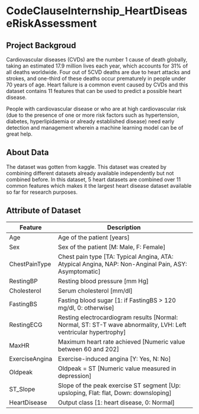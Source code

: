 # CodeClauseInternship_HeartDiseaseRiskAssessment
## Project Backgroud
Cardiovascular diseases (CVDs) are the number 1 cause of death globally, taking an estimated 17.9 million lives each year, which accounts for 31% of all deaths worldwide. Four out of 5CVD deaths are due to heart attacks and strokes, and one-third of these deaths occur prematurely in people under 70 years of age. Heart failure is a common event caused by CVDs and this dataset contains 11 features that can be used to predict a possible heart disease.

People with cardiovascular disease or who are at high cardiovascular risk (due to the presence of one or more risk factors such as hypertension, diabetes, hyperlipidaemia or already established disease) need early detection and management wherein a machine learning model can be of great help.

##  About Data 
The dataset was gotten from kaggle. This dataset was created by combining different datasets already available independently but not combined before. In this dataset, 5 heart datasets are combined over 11 common features which makes it the largest heart disease dataset available so far for research purposes. 
##  Attribute of Dataset
| Feature         | Description                                                                                     |
|-----------------|-------------------------------------------------------------------------------------------------|
| Age             | Age of the patient [years]                                                                      |
| Sex             | Sex of the patient [M: Male, F: Female]                                                         |
| ChestPainType   | Chest pain type [TA: Typical Angina, ATA: Atypical Angina, NAP: Non-Anginal Pain, ASY: Asymptomatic] |
| RestingBP       | Resting blood pressure [mm Hg]                                                                  |
| Cholesterol     | Serum cholesterol [mm/dl]                                                                      |
| FastingBS       | Fasting blood sugar [1: if FastingBS > 120 mg/dl, 0: otherwise]                                 |
| RestingECG      | Resting electrocardiogram results [Normal: Normal, ST: ST-T wave abnormality, LVH: Left ventricular hypertrophy] |
| MaxHR           | Maximum heart rate achieved [Numeric value between 60 and 202]                                   |
| ExerciseAngina  | Exercise-induced angina [Y: Yes, N: No]                                                        |
| Oldpeak         | Oldpeak = ST [Numeric value measured in depression]                                             |
| ST_Slope        | Slope of the peak exercise ST segment [Up: upsloping, Flat: flat, Down: downsloping]            |
| HeartDisease    | Output class [1: heart disease, 0: Normal]                                                      |
